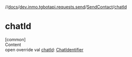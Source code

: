 //[docs](../../../index.md)/[dev.inmo.tgbotapi.requests.send](../index.md)/[SendContact](index.md)/[chatId](chat-id.md)



# chatId  
[common]  
Content  
open override val [chatId](chat-id.md): [ChatIdentifier](../../dev.inmo.tgbotapi.types/-chat-identifier/index.md)  



